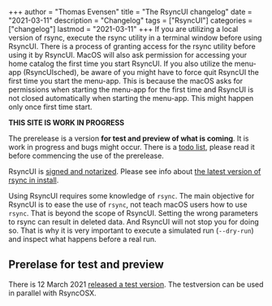 +++
author = "Thomas Evensen"
title = "The RsyncUI changelog"
date = "2021-03-11"
description = "Changelog"
tags = ["RsyncUI"]
categories = ["changelog"]
lastmod = "2021-03-11"
+++
If you are utilizing a local version of rsync, execute the rsync utility in a terminal window before using RsyncUI. There is a process of granting access for the rsync utility before using it by RsyncUI. MacOS will also ask permission for accessing your home catalog the first time you start RsyncUI. If you also utilize the menu-app (RsyncUIsched), be aware of you might have to force quit RsyncUI the first time you start the menu-app. This is because the macOS asks for permissions when starting the menu-app for the first time and RsyncUI is not closed automatically when starting the menu-app. This might happen only once first time start.

**THIS SITE IS WORK IN PROGRESS**

The prerelease is a version **for test and preview of what is coming**. It is work in progress and bugs might occur. There is a [todo list](/post/todo/), please read it before commencing the use of the prerelease.

RsyncUI is [signed and notarized](/post/notarized/). Please see info about [the latest version of rsync in install](/post/rsync/).

Using RsyncUI requires some knowledge of `rsync`. The main objective for RsyncUI is to ease the use of `rsync`, not teach macOS users how to use `rsync`. That is beyond the scope of RsyncUI. Setting the wrong parameters to rsync can result in deleted data. And RsyncUI will not stop you for doing so. That is why it is very important to execute a simulated run (`--dry-run`) and inspect what happens before a real run.   

## Prerelase for test and preview

There is 12 March 2021 [released a test version](https://github.com/rsyncOSX/RsyncUI/releases). The testversion can be used in parallel with RsyncOSX.
